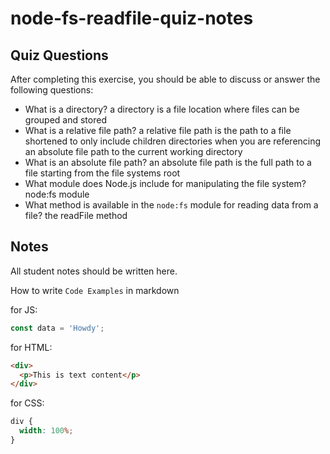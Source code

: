 # node-fs-readfile-quiz-notes

## Quiz Questions

After completing this exercise, you should be able to discuss or answer the following questions:

- What is a directory?
  a directory is a file location where files can be grouped and stored
- What is a relative file path?
  a relative file path is the path to a file shortened to only include children directories when you are referencing an absolute file path to the current working directory
- What is an absolute file path?
  an absolute file path is the full path to a file starting from the file systems root
- What module does Node.js include for manipulating the file system?
  node:fs module
- What method is available in the `node:fs` module for reading data from a file?
  the readFile method

## Notes

All student notes should be written here.

How to write `Code Examples` in markdown

for JS:

```javascript
const data = 'Howdy';
```

for HTML:

```html
<div>
  <p>This is text content</p>
</div>
```

for CSS:

```css
div {
  width: 100%;
}
```
